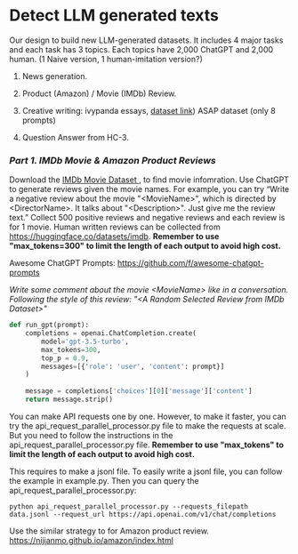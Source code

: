 # Detect LLM generated texts

Our design to build new LLM-generated datasets. It includes 4 major tasks and each task has 3 topics. Each topics have 2,000 ChatGPT and 2,000 human. (1 Naive version, 1 human-imitation version?)

1. News generation. 

2. Product (Amazon) / Movie (IMDb) Review.

3. Creative writing: ivypanda essays, [dataset link](https://huggingface.co/datasets/qwedsacf/ivypanda-essays/)) ASAP dataset (only 8 prompts)

4. Question Answer from HC-3. 

### *Part 1. IMDb Movie & Amazon Product Reviews* 

Download the [IMDb Movie Dataset ](https://github.com/sahildit/IMDB-Movies-Extensive-Dataset-Analysis/blob/master/data1/IMDb%20movies.csv), to find movie infomration. 
Use ChatGPT to generate reviews given the movie names. For example, you can try “Write a negative review about the movie "\<MovieName\>", which is directed by \<DirectorName\>. It talks about "\<Description\>". Just give me the review text.” Collect 500 positive reviews and negative reviews and each review is for 1 movie. Human written reviews can be collected from https://huggingface.co/datasets/imdb. **Remember to use "max_tokens=300" to limit the length of each output to avoid high cost.**

Awesome ChatGPT Prompts: https://github.com/f/awesome-chatgpt-prompts  


*Write some comment about the movie \<MovieName\> like in a conversation. Following the style of this review: "\<A Random Selected Review from IMDb Dataset\>"*


```python
def run_gpt(prompt):
    completions = openai.ChatCompletion.create(
        model='gpt-3.5-turbo',
        max_tokens=300,
        top_p = 0.9,
        messages=[{'role': 'user', 'content': prompt}]
    )
​
    message = completions['choices'][0]['message']['content']
    return message.strip()
```

You can make API requests one by one. However, to make it faster, you can try the api_request_parallel_processor.py file to make the requests at scale. But you need to follow the instructions in the api_request_parallel_processor.py file. **Remember to use "max_tokens" to limit the length of each output to avoid high cost.**

This requires to make a jsonl file. To easily write a jsonl file, you can follow the example in example.py. Then you can query the api_request_parallel_processor.py:
```
python api_request_parallel_processor.py --requests_filepath data.jsonl --request_url https://api.openai.com/v1/chat/completions
```
Use the similar strategy to for Amazon product review. https://nijianmo.github.io/amazon/index.html 
